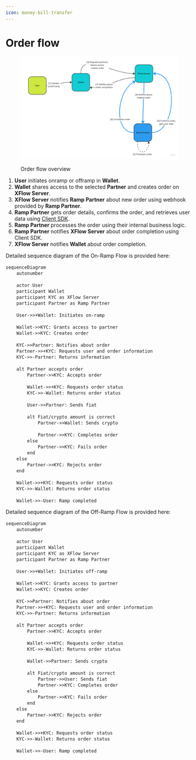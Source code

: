 ```yaml
---
icon: money-bill-transfer
---
```


# Order flow

<figure><img src="../.gitbook/assets/image (7).png" alt=""><figcaption><p>Order flow overview</p></figcaption></figure>

1. **User** initiates onramp or offramp in **Wallet**.
2. **Wallet** shares access to the selected **Partner** and creates order on **XFlow Server**.
3. **XFlow Server** notifies **Ramp Partner** about new order using webhook provided by **Ramp Partner**.
4. **Ramp Partner** gets order details, confirms the order, and retrieves user data using [Client SDK](../getting-started/quickstart.md).
5. **Ramp Partner** processes the order using their internal business logic.
6. **Ramp Partner** notifies **XFlow Server** about order completion using Client SDK.
7. **XFlow Server** notifies **Wallet** about order completion.

Detailed sequence diagram of the On-Ramp Flow is provided here:

```mermaid
sequenceDiagram
    autonumber

    actor User
    participant Wallet
    participant KYC as XFlow Server
    participant Partner as Ramp Partner
    
    User->>+Wallet: Initiates on-ramp
    
    Wallet->>KYC: Grants access to partner
    Wallet->>KYC: Creates order
    
    KYC->>Partner: Notifies about order
    Partner->>+KYC: Requests user and order information
    KYC->>-Partner: Returns information
    
    alt Partner accepts order
        Partner->>KYC: Accepts order
        
        Wallet->>+KYC: Requests order status
        KYC->>-Wallet: Returns order status
        
        User->>Partner: Sends fiat
        
        alt Fiat/crypto amount is correct
            Partner->>Wallet: Sends crypto
            
            Partner->>KYC: Completes order
        else
            Partner->>KYC: Fails order
        end
    else
        Partner->>KYC: Rejects order
    end

    Wallet->>+KYC: Requests order status
    KYC->>-Wallet: Returns order status
    
    Wallet->>-User: Ramp completed
```

Detailed sequence diagram of the Off-Ramp Flow is provided here:

```mermaid
sequenceDiagram
    autonumber

    actor User
    participant Wallet
    participant KYC as XFlow Server
    participant Partner as Ramp Partner
    
    User->>+Wallet: Initiates off-ramp
    
    Wallet->>KYC: Grants access to partner
    Wallet->>KYC: Creates order
    
    KYC->>Partner: Notifies about order
    Partner->>+KYC: Requests user and order information
    KYC->>-Partner: Returns information
    
    alt Partner accepts order
        Partner->>KYC: Accepts order
        
        Wallet->>+KYC: Requests order status
        KYC->>-Wallet: Returns order status
        
        Wallet->>Partner: Sends crypto
        
        alt Fiat/crypto amount is correct
            Partner->>User: Sends fiat            
            Partner->>KYC: Completes order
        else
            Partner->>KYC: Fails order
        end
    else
        Partner->>KYC: Rejects order
    end

    Wallet->>+KYC: Requests order status
    KYC->>-Wallet: Returns order status
    
    Wallet->>-User: Ramp completed
```

